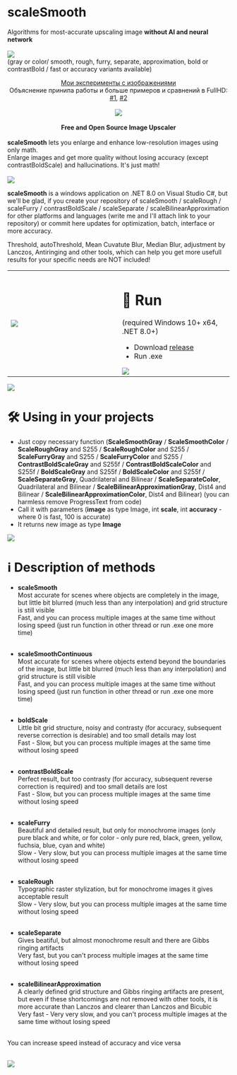 # scaleSmooth
Algorithms for most-accurate upscaling image **without AI and neural network**<br><br>
<img src="https://raw.githubusercontent.com/no4ni/scaleSmooth/main/examples/demoSmooth.png"/><br>
(gray or color/ smooth, rough, furry, separate, approximation, bold or contrastBold / fast or accuracy variants available)<br>
<div align="center"><a href="https://dzen.ru/suite/b70ea5e2-65bd-49ea-b0e4-49fc31e96df6">Мои эксперименты с изображениями</a><br>
Объяснение принипа работы и больше примеров и сравнений в FullHD: <a href="https://dzen.ru/video/watch/6633aca1aef1ff543f59646e">#1</a>, <a href="https://dzen.ru/video/watch/66655d8129a5762762127928">#2</a>  
  <br><br>
<img src="https://raw.githubusercontent.com/no4ni/scaleSmooth/main/examples/demoContrastBold.png"/><br><br>
<b>Free and Open Source Image Upscaler</b></div><br>
<b>scaleSmooth</b> lets you enlarge and enhance low-resolution images using only math.<br>
Enlarge images and get more quality without losing accuracy (except contrastBoldScale) and hallucinations. It's just math!<br><br>

<img src="https://raw.githubusercontent.com/no4ni/scaleSmooth/main/examples/demoRoughFurry.png"/>

**scaleSmooth** is a windows application on .NET 8.0 on Visual Studio C#, but we'll be glad, if you create your repository of scaleSmooth / scaleRough / scaleFurry / contrastBoldScale / scaleSeparate / scaleBilinearApproximation for other platforms and languages (write me and I'll attach link to your repository) or commit here updates for optimization, batch, interface or more accuracy.<br>

Threshold, autoThreshold, Mean Cuvatute Blur, Median Blur, adjustment by Lanczos, Antiringing and other tools, which can help you get more usefull results for your specific needs are NOT included!
<table align="center"><tr><td width="50%">
<img src="https://raw.githubusercontent.com/no4ni/scaleSmooth/main/examples/demoText.png"/></td><td>

# 🏃 Run
(required Windows 10+ x64, .NET 8.0+) 
- Download <a href="https://github.com/no4ni/scaleSmooth/blob/main/run/ScaleSmooth.exe">release</a>
- Run .exe<br>
<img src="https://raw.githubusercontent.com/no4ni/scaleSmooth/main/examples/demoBilinear.png"/>
</td></tr></table>

  <img src="https://raw.githubusercontent.com/no4ni/scaleSmooth/main/examples/demoSmoothRough.png"/>

# 🛠 Using in your projects
- Just copy necessary function (**ScaleSmoothGray** / **ScaleSmoothColor** / **ScaleRoughGray** and S255 / **ScaleRoughColor** and S255 / **ScaleFurryGray** and S255 / **ScaleFurryColor** and S255 / **ContrastBoldScaleGray** and S255f / **ContrastBoldScaleColor** and S255f / **BoldScaleGray** and S255f / **BoldScaleColor** and S255f / **ScaleSeparateGray**, Quadrilateral and Bilinear / **ScaleSeparateColor**, Quadrilateral and Bilinear / **ScaleBilinearApproximationGray**, Dist4 and Bilinear / **ScaleBilinearApproximationColor**, Dist4 and Bilinear) (you can harmless remove ProgressText from code)
- Call it with parameters (**image** as type Image, int **scale**, int **accuracy** - where 0 is fast, 100 is accurate)
- It returns new image as type **Image** <br>

<img src="https://raw.githubusercontent.com/no4ni/scaleSmooth/main/examples/demoBold.png"/>

# ℹ️ Description of methods
- **scaleSmooth**<br>
Most accurate for scenes where objects are completely in the image, but little bit blurred (much less than any interpolation) and grid structure is still visible<br>
Fast, and you can process multiple images at the same time without losing speed (just run function in other thread or run .exe one more time)<br><br>

- **scaleSmoothContinuous**<br>
Most accurate for scenes where objects extend beyond the boundaries of the image, but little bit blurred (much less than any interpolation) and grid structure is still visible<br>
Fast, and you can process multiple images at the same time without losing speed (just run function in other thread or run .exe one more time)<br><br>

- **boldScale**<br>
Little bit grid structure, noisy and contrasty (for accuracy, subsequent reverse correction is desirable) and too small details may lost<br>
Fast - Slow, but you can process multiple images at the same time without losing speed<br><br>

- **contrastBoldScale**<br>
Perfect result, but too contrasty (for accuracy, subsequent reverse correction is required) and too small details are lost<br>
Fast - Slow, but you can process multiple images at the same time without losing speed<br><br>

- **scaleFurry**<br>
Beautiful and detailed result, but only for monochrome images (only pure black and white, or for color - only pure red, black, green, yellow, fuchsia, blue, cyan and white)<br>
Slow - Very slow, but you can process multiple images at the same time without losing speed<br><br>

- **scaleRough**<br>
Typographic raster stylization, but for monochrome images it gives acceptable result<br>
Slow - Very slow, but you can process multiple images at the same time without losing speed<br><br>

- **scaleSeparate**<br>
Gives beatiful, but almost monochrome result and there are Gibbs ringing artifacts<br>
Very fast, but you can't process multiple images at the same time without losing speed<br><br>

- **scaleBilinearApproximation**<br>
A clearly defined grid structure and Gibbs ringing artifacts are present, but even if these shortcomings are not removed with other tools, it is more accurate than Lanczos and clearer than Lanczos and Bicubic<br>
Very fast - Very very slow, and you can't process multiple images at the same time without losing speed<br><br>

You can increase speed instead of accuracy and vice versa<br><br>

<img src="https://raw.githubusercontent.com/no4ni/scaleSmooth/main/examples/demoSeparateApproximation.png"/>








